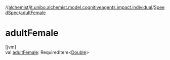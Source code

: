 //[alchemist](../../../index.md)/[it.unibo.alchemist.model.cognitiveagents.impact.individual](../index.md)/[SpeedSpec](index.md)/[adultFemale](adult-female.md)

# adultFemale

[jvm]\
val [adultFemale](adult-female.md): RequiredItem<[Double](https://kotlinlang.org/api/latest/jvm/stdlib/kotlin/-double/index.html)>
